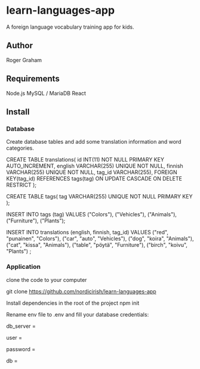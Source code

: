 # learn-languages-app

A foreign language vocabulary training app for kids.

## Author

Roger Graham

## Requirements

Node.js
MySQL / MariaDB
React

## Install

### Database

Create database tables and add some translation information and word categories.

CREATE TABLE translations(
id INT(11) NOT NULL PRIMARY KEY AUTO_INCREMENT,
english VARCHAR(255) UNIQUE NOT NULL,
finnish VARCHAR(255) UNIQUE NOT NULL,
tag_id VARCHAR(255),
FOREIGN KEY(tag_id) REFERENCES tags(tag) ON UPDATE CASCADE ON DELETE RESTRICT
);

CREATE TABLE tags(
tag VARCHAR(255) UNIQUE NOT NULL PRIMARY KEY
);

INSERT INTO
tags (tag)
VALUES
("Colors"),
("Vehicles"),
("Animals"),
("Furniture"),
("Plants");

INSERT INTO
translations (english, finnish, tag_id)
VALUES
("red", "punainen", "Colors"),
("car", "auto", "Vehicles"),
("dog", "koira", "Animals"),
("cat", "kissa", "Animals"),
("table", "pöytä", "Furniture"),
("birch", "koivu", "Plants")
;

### Application

clone the code to your computer

git clone https://github.com/nordicirish/learn-languages-app

Install dependencies in the root of the project
npm init

<!-- cd frontend npm i ?? -->

Rename env file to .env and fill your database credentials:

db_server =

user =

password =

db =

<!-- cd .. nodemon index.js -->
<!-- cd frontend npm run start  -->
<!-- access http://localhost:8080 -->
